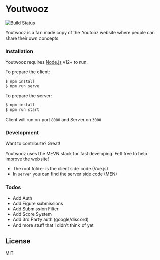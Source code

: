 # Youtwooz

![Build Status](https://travis-ci.com/EgidiuFarcas/youtwooz.svg?branch=master)

Youtwooz is a fan made copy of the Youtooz website where people can share their own concepts

### Installation

Youtwooz requires [Node.js](https://nodejs.org/) v12+ to run.

To prepare the client:

```sh
$ npm install
$ npm run serve
```

To prepare the server:

```sh
$ npm install
$ npm run start
```

Client will run on port ```8080``` and Server on ```3000```

### Development

Want to contribute? Great!

Youtwooz uses the MEVN stack for fast developing. Fell free to help improve the website!

- The root folder is the client side code (Vue.js)
- In `server` you can find the server side code (MEN)

### Todos

 - Add Auth
 - Add Figure submissions
 - Add Submission Filter
 - Add Score System
 - Add 3rd Party auth (google/discord)
 - And more stuff that I didn't think of yet

License
----

MIT

